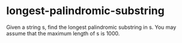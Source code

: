 # longest-palindromic-substring
Given a string s, find the longest palindromic substring in s. You may assume that the maximum length of s is 1000.
